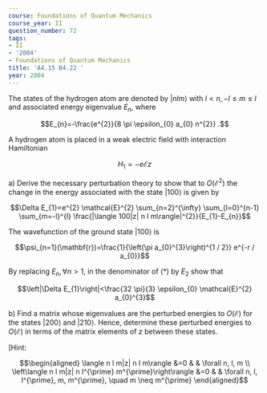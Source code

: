 ```yaml
---
course: Foundations of Quantum Mechanics
course_year: II
question_number: 72
tags:
- II
- '2004'
- Foundations of Quantum Mechanics
title: 'A4.15 B4.22 '
year: 2004
---
```



The states of the hydrogen atom are denoted by $|n l m\rangle$ with $l<n,-l \leq m \leq l$ and associated energy eigenvalue $E_{n}$, where

$$E_{n}=-\frac{e^{2}}{8 \pi \epsilon_{0} a_{0} n^{2}} .$$

A hydrogen atom is placed in a weak electric field with interaction Hamiltonian

$$H_{1}=-e \mathcal{E} z$$

a) Derive the necessary perturbation theory to show that to $O\left(\mathcal{E}^{2}\right)$ the change in the energy associated with the state $|100\rangle$ is given by

$$\Delta E_{1}=e^{2} \mathcal{E}^{2} \sum_{n=2}^{\infty} \sum_{l=0}^{n-1} \sum_{m=-l}^{l} \frac{|\langle 100|z| n l m\rangle|^{2}}{E_{1}-E_{n}}$$

The wavefunction of the ground state $|100\rangle$ is

$$\psi_{n=1}(\mathbf{r})=\frac{1}{\left(\pi a_{0}^{3}\right)^{1 / 2}} e^{-r / a_{0}}$$

By replacing $E_{n}, \forall n>1$, in the denominator of $(*)$ by $E_{2}$ show that

$$\left|\Delta E_{1}\right|<\frac{32 \pi}{3} \epsilon_{0} \mathcal{E}^{2} a_{0}^{3}$$

b) Find a matrix whose eigenvalues are the perturbed energies to $O(\mathcal{E})$ for the states $|200\rangle$ and $|210\rangle$. Hence, determine these perturbed energies to $O(\mathcal{E})$ in terms of the matrix elements of $z$ between these states.

[Hint:

$$\begin{aligned}
\langle n l m|z| n l m\rangle &=0 & & \forall n, l, m \\
\left\langle n l m|z| n l^{\prime} m^{\prime}\right\rangle &=0 & & \forall n, l, l^{\prime}, m, m^{\prime}, \quad m \neq m^{\prime}
\end{aligned}$$